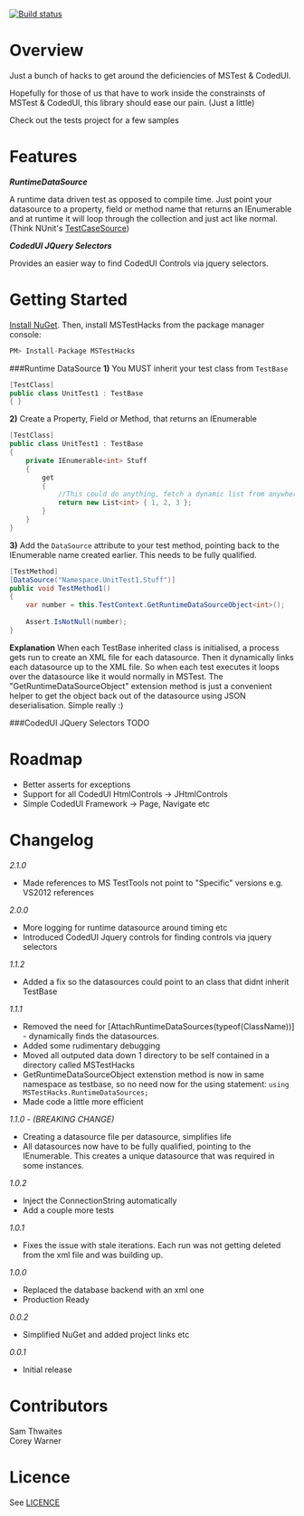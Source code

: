 [![Build status](https://ci.appveyor.com/api/projects/status/pjruep5140tv84nd)](https://ci.appveyor.com/project/Thwaitesy/mstesthacks)

Overview
==========================================================================
Just a bunch of hacks to get around the deficiencies of MSTest & CodedUI. 

Hopefully for those of us that have to work inside the constrainsts of MSTest & CodedUI, this library should ease our pain. (Just a little) 

Check out the tests project for a few samples

Features
==========================================================================
***RuntimeDataSource***

A runtime data driven test as opposed to compile time. Just point your datasource to a property, field or method name that returns an IEnumerable and at runtime it will loop through the collection and just act like normal. (Think NUnit's [TestCaseSource](http://nunit.org/index.php?p=testCaseSource&r=2.5))

***CodedUI JQuery Selectors***

Provides an easier way to find CodedUI Controls via jquery selectors.

Getting Started
==========================================================================
[Install NuGet](http://docs.nuget.org/docs/start-here/installing-nuget). Then, install MSTestHacks from the package manager console:
```csharp
PM> Install-Package MSTestHacks
``` 

###Runtime DataSource
**1)** You MUST inherit your test class from `TestBase`
```csharp
[TestClass]
public class UnitTest1 : TestBase
{ }
```

**2)** Create a Property, Field or Method, that returns an IEnumerable<T>
```csharp
[TestClass]
public class UnitTest1 : TestBase
{
    private IEnumerable<int> Stuff
    {
        get
        {
            //This could do anything, fetch a dynamic list from anywhere....
            return new List<int> { 1, 2, 3 };
        }
    }
}
```

**3)** Add the `DataSource` attribute to your test method, pointing back to the IEnumerable<T> name created earlier. This needs to be fully qualified.
```csharp
[TestMethod]
[DataSource("Namespace.UnitTest1.Stuff")]
public void TestMethod1()
{
    var number = this.TestContext.GetRuntimeDataSourceObject<int>();
    
    Assert.IsNotNull(number);
}
```
**Explanation**
When each TestBase inherited class is initialised, a process gets run to create an XML file for each datasource. Then it dynamically links each datasource up to the XML file. So 
when each test executes it loops over the datasource like it would normally in MSTest. The "GetRuntimeDataSourceObject" extension method is just a convenient helper to get 
the object back out of the datasource using JSON deserialisation. Simple really :)

###CodedUI JQuery Selectors
TODO

Roadmap
==========================================================================
* Better asserts for exceptions
* Support for all CodedUI HtmlControls -> JHtmlControls
* Simple CodedUI Framework -> Page, Navigate etc

Changelog
==========================================================================

*2.1.0*
- Made references to MS TestTools not point to "Specific" versions e.g. VS2012 references

*2.0.0*
- More logging for runtime datasource around timing etc
- Introduced CodedUI Jquery controls for finding controls via jquery selectors

*1.1.2*
- Added a fix so the datasources could point to an class that didnt inherit TestBase

*1.1.1*
- Removed the need for [AttachRuntimeDataSources(typeof(ClassName))] - dynamically finds the datasources.
- Added some rudimentary debugging
- Moved all outputed data down 1 directory to be self contained in a directory called MSTestHacks
- GetRuntimeDataSourceObject<T> extenstion method is now in same namespace as testbase, so no need now for the using statement: `using MSTestHacks.RuntimeDataSources;` 
- Made code a little more efficient

*1.1.0 - (BREAKING CHANGE)*
- Creating a datasource file per datasource, simplifies life
- All datasources now have to be fully qualified, pointing to the IEnumerable<T>. This creates a unique datasource that was required in some instances. 

*1.0.2*
- Inject the ConnectionString automatically
- Add a couple more tests

*1.0.1*
- Fixes the issue with stale iterations. Each run was not getting deleted from the xml file and was building up. 

*1.0.0*
- Replaced the database backend with an xml one
- Production Ready

*0.0.2*
- Simplified NuGet and added project links etc

*0.0.1*
- Initial release

Contributors
==========================================================================
Sam Thwaites    
Corey Warner

Licence
==========================================================================
See [LICENCE](https://github.com/Thwaitesy/MSTestHacks/blob/master/LICENCE)
